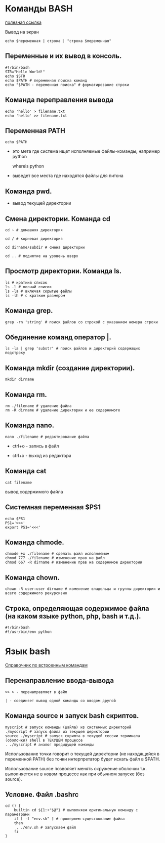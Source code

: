 # Команды BASH

[полезная ссылка](https://wiki.bash-hackers.org/start)

Вывод на экран

    echo $переменная | строка | "строка $переменная"

## Переменные и их вывод в консоль.

    #!/bin/bash 
    STR="Hello World!"
    echo $STR
    echo $PATH # переменная поиска команд
    echo "$PATH - переменная поиска" # форматирование строки
    
## Команда переправления вывода

    echo 'hello' > filename.txt
    echo 'hello' >> filename.txt

## Переменная PATH

    echo $PATH
    
- это мета где система ищет исполняемые файлы-команды, например python

    whereis python

- выведет все места где находятся файлы для питона

## Команда **pwd**.

- вывод текущей директории

## Смена директории. Команда **cd**

    cd ~ # домашняя директория
    
    cd / # корневая директория
    
    cd dirname/subdir # смена директории
    
    cd .. # поднятие на уровень вверх

    
## Просмотр директории. Команда **ls**.

    ls # краткий список
    ls -l # полный список
    ls -la # включая скрытые файлы
    ls -lh # c кратким размером
    
## Команда **grep**.

    grep -rn 'string' # поиск файлов со строкой с указанием номера строки
    
 
## Обединение команд оператор |.

    ls -la | grep 'substr' # поиск файлов и директорий содержащих подстроку    
    
    


## Команда **mkdir** (создание директории).

    mkdir dirname

## Команда rm.

    rm ./filename # удаление файла
    rm -R dirname # удаление директории и ее содержимого

## Команда **nano**.

    nano ./filename # редактирование файла
    
- ctrl+o - запись в файл

- ctrl+x - выход из редактора

## Команда cat

    cat filename
    
вывод содержимого файла

## Системная переменная $PS1

    echo $PS1
    PS1='>>>'
    export PS1='<<<'

## Команда **chmode**.

    chmode +x ./filename # сделать файл исполняемым
    chmod 777 ./filename # изменение прав на файл
    chmod 667 -R dirname # изменение прав на содержимое директории 
    
    
## Команда **chown**.

    chown -R user:user dirname # изменение владельца и группы директории и всего содержимого рекурсивно
    
    
## Строка, определяющая содержимое файла (на каком языке python, php, bash и т.д.).

    #!/bin/bash
    #!/usr/bin/env python   
    
# Язык bash

[Справочник по встроенным командам](https://www.gnu.org/software/bash/manual/html_node/Bash-Builtins.html)

## Перенаправление ввода-вывода

    >> > - перенаправляет в файл
    
    | - соединяет вывод одной команды со вводом другой
    
## Команда **source** и запуск bash скриптов.

    myscript # запуск команды (файла) из системных директорий
    ./myscript # запуск файла из текущей дериктории
    source ./myscript # запуск скрипта в текущей сессии терминала (оболочки) shell в ТЕКУЩЕМ процессе
    . ./myscript # аналог предыдущей команды
    
Использование точки говорит о текущей директории (не находящейся в переменной PATH) без точки интерпретатор будет искать файл в $PATH.   

Использование source позволяет менять окружение оболочки т.к. выполняется не в новом процессе как при обычном запуске (без source).
    
## Условие. Файл .bashrc

    cd () {
        builtin cd ${1:+"$@"} # выполняем оригинальную команду с параметрами
        if [ -f "env.sh" ] # проверяем существование файла
        then
         . ./env.sh # запускаем файл
        fi  
    }
    
    
    
    
    
    
